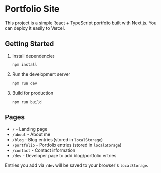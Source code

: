 # Portfolio Site

This project is a simple React + TypeScript portfolio built with Next.js. You can deploy it easily to Vercel.

## Getting Started

1. Install dependencies
   ```bash
   npm install
   ```

2. Run the development server
   ```bash
   npm run dev
   ```

3. Build for production
   ```bash
   npm run build
   ```

## Pages

- `/` - Landing page
- `/about` - About me
- `/blog` - Blog entries (stored in `localStorage`)
- `/portfolio` - Portfolio entries (stored in `localStorage`)
- `/contact` - Contact information
- `/dev` - Developer page to add blog/portfolio entries

Entries you add via `/dev` will be saved to your browser's `localStorage`.
